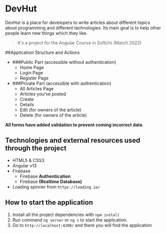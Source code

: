 # DevHut


DevHut is a place for developers to write articles about different topics about programming and different
technologies. Its main goal is to help other people learn new things which they like.

>It's a project for the Angular Course in SoftUni (March 2022)

##Application Structure and Actions

- ###Public Part (accessible without authentication)
  - Home Page
  - Login Page
  - Register Page
- ###Private Part (accessible with authentication)
  - All Articles Page
  - Articles you've posted
  - Create
  - Details 
  - Edit (for owners of the article)
  - Delete (for owners of the article)

**All forms have added validation to prevent coming incorrect data**.

## Technologies and external resources used through the project

- HTML5 & CSS3
- Angular v13
- Firebase
  - Firebase **Authentication**
  - Firebase **(Realtime Database)**
- Loading spinner from `https://loading.io/`

## How to start the application

1. Install all the project dependencies with `npm install`
2. Run command `ng server` or `ng s` to start the application.
3. Go to `http://localhost:4200/` and there you will find the application
